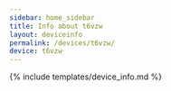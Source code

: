 ```yaml
---
sidebar: home_sidebar
title: Info about t6vzw
layout: deviceinfo
permalink: /devices/t6vzw/
device: t6vzw
---
```

{% include templates/device_info.md %}

